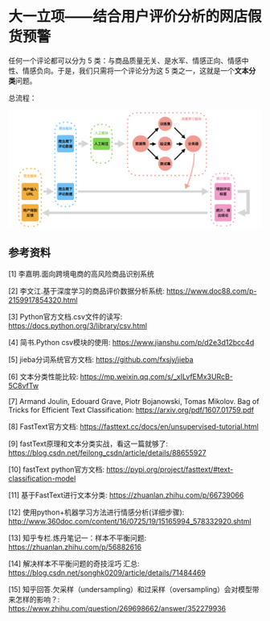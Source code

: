 # 大一立项——结合用户评价分析的网店假货预警

任何一个评论都可以分为 5 类：与商品质量无关、是水军、情感正向、情感中性、情感负向。于是，我们只需将一个评论分为这 5 类之一，这就是一个**文本分类**问题。

总流程：

![总流程](https://github.com/xyfJASON/Comment-Analysis/blob/master/img/%E6%80%BB%E6%B5%81%E7%A8%8B.png)



## 参考资料

[1] 李嘉明.面向跨境电商的高风险商品识别系统

[2] 李文江.基于深度学习的商品评价数据分析系统: https://www.doc88.com/p-2159917854320.html

[3] Python官方文档.csv文件的读写: https://docs.python.org/3/library/csv.html

[4] 简书.Python csv模块的使用: https://www.jianshu.com/p/d2e3d12bcc4d

[5] jieba分词系统官方文档: https://github.com/fxsjy/jieba

[6] 文本分类性能比较: https://mp.weixin.qq.com/s/_xILvfEMx3URcB-5C8vfTw

[7] Armand Joulin, Edouard Grave, Piotr Bojanowski, Tomas Mikolov. Bag of Tricks for Efficient Text Classification:  https://arxiv.org/pdf/1607.01759.pdf

[8] FastText官方文档: https://fasttext.cc/docs/en/unsupervised-tutorial.html

[9] fastText原理和文本分类实战，看这一篇就够了: https://blog.csdn.net/feilong_csdn/article/details/88655927

[10] fastText python官方文档: https://pypi.org/project/fasttext/#text-classification-model

[11] 基于FastText进行文本分类: https://zhuanlan.zhihu.com/p/66739066

[12] 使用python+机器学习方法进行情感分析(详细步骤): http://www.360doc.com/content/16/0725/19/15165994_578332920.shtml

[13] 知乎专栏.炼丹笔记一：样本不平衡问题: https://zhuanlan.zhihu.com/p/56882616

[14] 解决样本不平衡问题的奇技淫巧 汇总: https://blog.csdn.net/songhk0209/article/details/71484469

[15] 知乎回答.欠采样（undersampling）和过采样（oversampling）会对模型带来怎样的影响？: https://www.zhihu.com/question/269698662/answer/352279936